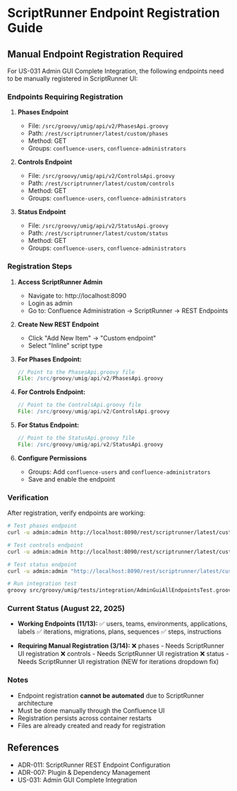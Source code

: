 # ScriptRunner Endpoint Registration Guide

## Manual Endpoint Registration Required

For US-031 Admin GUI Complete Integration, the following endpoints need to be manually registered in ScriptRunner UI:

### Endpoints Requiring Registration

1. **Phases Endpoint**
   - File: `/src/groovy/umig/api/v2/PhasesApi.groovy`
   - Path: `/rest/scriptrunner/latest/custom/phases`
   - Method: GET
   - Groups: `confluence-users`, `confluence-administrators`

2. **Controls Endpoint**
   - File: `/src/groovy/umig/api/v2/ControlsApi.groovy`
   - Path: `/rest/scriptrunner/latest/custom/controls`
   - Method: GET
   - Groups: `confluence-users`, `confluence-administrators`

3. **Status Endpoint**
   - File: `/src/groovy/umig/api/v2/StatusApi.groovy`
   - Path: `/rest/scriptrunner/latest/custom/status`
   - Method: GET
   - Groups: `confluence-users`, `confluence-administrators`

### Registration Steps

1. **Access ScriptRunner Admin**
   - Navigate to: http://localhost:8090
   - Login as admin
   - Go to: Confluence Administration → ScriptRunner → REST Endpoints

2. **Create New REST Endpoint**
   - Click "Add New Item" → "Custom endpoint"
   - Select "Inline" script type

3. **For Phases Endpoint:**
   ```groovy
   // Point to the PhasesApi.groovy file
   File: /src/groovy/umig/api/v2/PhasesApi.groovy
   ```

4. **For Controls Endpoint:**
   ```groovy
   // Point to the ControlsApi.groovy file
   File: /src/groovy/umig/api/v2/ControlsApi.groovy
   ```

5. **For Status Endpoint:**
   ```groovy
   // Point to the StatusApi.groovy file
   File: /src/groovy/umig/api/v2/StatusApi.groovy
   ```

6. **Configure Permissions**
   - Groups: Add `confluence-users` and `confluence-administrators`
   - Save and enable the endpoint

### Verification

After registration, verify endpoints are working:

```bash
# Test phases endpoint
curl -u admin:admin http://localhost:8090/rest/scriptrunner/latest/custom/phases

# Test controls endpoint
curl -u admin:admin http://localhost:8090/rest/scriptrunner/latest/custom/controls

# Test status endpoint
curl -u admin:admin "http://localhost:8090/rest/scriptrunner/latest/custom/status?entityType=Iteration"

# Run integration test
groovy src/groovy/umig/tests/integration/AdminGuiAllEndpointsTest.groovy
```

### Current Status (August 22, 2025)

- **Working Endpoints (11/13):**
  ✅ users, teams, environments, applications, labels
  ✅ iterations, migrations, plans, sequences
  ✅ steps, instructions

- **Requiring Manual Registration (3/14):**
  ❌ phases - Needs ScriptRunner UI registration
  ❌ controls - Needs ScriptRunner UI registration
  ❌ status - Needs ScriptRunner UI registration (NEW for iterations dropdown fix)

### Notes

- Endpoint registration **cannot be automated** due to ScriptRunner architecture
- Must be done manually through the Confluence UI
- Registration persists across container restarts
- Files are already created and ready for registration

## References

- ADR-011: ScriptRunner REST Endpoint Configuration
- ADR-007: Plugin & Dependency Management
- US-031: Admin GUI Complete Integration